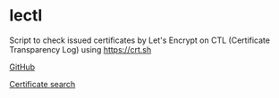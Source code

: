 # lectl

Script to check issued certificates by Let's Encrypt on CTL (Certificate Transparency Log) using https://crt.sh

[GitHub](https://github.com/sahsanu/lectl)

[Certificate search](https://crt.sh)
